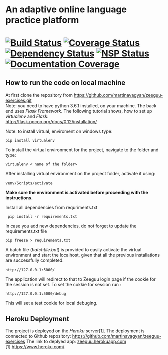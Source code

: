 An adaptive online language practice platform
=====
[![Build Status](https://travis-ci.org/martinavagyan/zeeguu-exercises.svg?branch=master)](https://travis-ci.org/martinavagyan/zeeguu-exercises)
[![Coverage Status](https://coveralls.io/repos/github/martinavagyan/zeeguu-exercises/badge.svg?branch=master)](https://coveralls.io/github/martinavagyan/zeeguu-exercises?branch=master)
[![Dependency Status](https://gemnasium.com/badges/github.com/martinavagyan/zeeguu-exercises.svg)](https://gemnasium.com/github.com/martinavagyan/zeeguu-exercises)
[![NSP Status](https://nodesecurity.io/orgs/martinavagyan/projects/69db0b36-c5a2-4f40-bafd-79775a774854/badge)](https://nodesecurity.io/orgs/martinavagyan/projects/69db0b36-c5a2-4f40-bafd-79775a774854)
[![Documentation Coverage](https://martinavagyan.github.io/zeeguu-exercises/badge.svg)](https://martinavagyan.github.io/zeeguu-exercises/)
=====

How to run the code on local machine
------------------------------------

At first clone the repository from
<https://github.com/martinavagyan/zeeguu-exercises.git>  
Note: you need to have python 3.6.1 installed, on your machine.
The back end uses *Flask Framework*. The following tutorial shows, how to set up
*virtualenv* and *Flask*:  
<http://flask.pocoo.org/docs/0.12/installation/>  

Note: to install virtual, enviroment on windows type:  

    pip install virtualenv
    
To install the virtual environment for the project, navigate to the folder and type:

    virtualenv < name of the folder>
  
After installing virtual environment on the project folder, activate it
using:

    venv/Scripts/activate

**Make sure the environment is activated before proceeding with the
instructions.**
 
 Install all dependencies from requriments.txt
 
     pip install -r requirements.txt

In case you add new dependencies, do not forget to update the requirements.txt file

    pip freeze > requirements.txt    

   
A batch file (*batchfile*.*bat*) is provided to
easily activate the virtual environment and start the localhost, given that all the previous installations are successfully completed.

    http://127.0.0.1:5000/ 

The application will redirect to that to Zeeguu login page if the cookie for the session is not set. To set the cokkie for session run :

    http://127.0.0.1:5000/debug
This will set a test cookie for local debuging.

Heroku Deployment
-----------------

The project is deployed on the *Heroku* server[1]. The
deployment is connected to Github repository: https://github.com/martinavagyan/zeeguu-exercises
The link to deplyed app:  [zeeguu.herokuapp.com]  
[1] https://www.heroku.com/

  [zeeguu.herokuapp.com]: zeeguu.herokuapp.com

